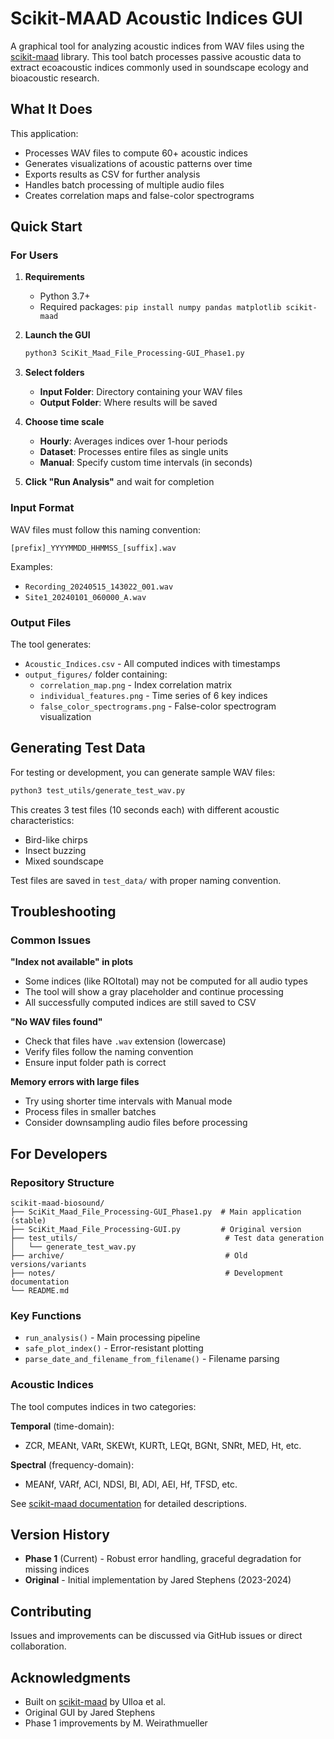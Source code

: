 # Scikit-MAAD Acoustic Indices GUI

A graphical tool for analyzing acoustic indices from WAV files using the [scikit-maad](https://scikit-maad.github.io/) library. This tool batch processes passive acoustic data to extract ecoacoustic indices commonly used in soundscape ecology and bioacoustic research.

## What It Does

This application:
- Processes WAV files to compute 60+ acoustic indices
- Generates visualizations of acoustic patterns over time
- Exports results as CSV for further analysis
- Handles batch processing of multiple audio files
- Creates correlation maps and false-color spectrograms

## Quick Start

### For Users

1. **Requirements**
   - Python 3.7+
   - Required packages: `pip install numpy pandas matplotlib scikit-maad`

2. **Launch the GUI**
   ```bash
   python3 SciKit_Maad_File_Processing-GUI_Phase1.py
   ```

3. **Select folders**
   - **Input Folder**: Directory containing your WAV files
   - **Output Folder**: Where results will be saved

4. **Choose time scale**
   - **Hourly**: Averages indices over 1-hour periods
   - **Dataset**: Processes entire files as single units
   - **Manual**: Specify custom time intervals (in seconds)

5. **Click "Run Analysis"** and wait for completion

### Input Format

WAV files must follow this naming convention:
```
[prefix]_YYYYMMDD_HHMMSS_[suffix].wav
```

Examples:
- `Recording_20240515_143022_001.wav`
- `Site1_20240101_060000_A.wav`

### Output Files

The tool generates:
- `Acoustic_Indices.csv` - All computed indices with timestamps
- `output_figures/` folder containing:
  - `correlation_map.png` - Index correlation matrix
  - `individual_features.png` - Time series of 6 key indices
  - `false_color_spectrograms.png` - False-color spectrogram visualization

## Generating Test Data

For testing or development, you can generate sample WAV files:

```bash
python3 test_utils/generate_test_wav.py
```

This creates 3 test files (10 seconds each) with different acoustic characteristics:
- Bird-like chirps
- Insect buzzing
- Mixed soundscape

Test files are saved in `test_data/` with proper naming convention.

## Troubleshooting

### Common Issues

**"Index not available" in plots**
- Some indices (like ROItotal) may not be computed for all audio types
- The tool will show a gray placeholder and continue processing
- All successfully computed indices are still saved to CSV

**"No WAV files found"**
- Check that files have `.wav` extension (lowercase)
- Verify files follow the naming convention
- Ensure input folder path is correct

**Memory errors with large files**
- Try using shorter time intervals with Manual mode
- Process files in smaller batches
- Consider downsampling audio files before processing

## For Developers

### Repository Structure
```
scikit-maad-biosound/
├── SciKit_Maad_File_Processing-GUI_Phase1.py  # Main application (stable)
├── SciKit_Maad_File_Processing-GUI.py         # Original version
├── test_utils/                                 # Test data generation
│   └── generate_test_wav.py
├── archive/                                    # Old versions/variants
├── notes/                                      # Development documentation
└── README.md
```

### Key Functions

- `run_analysis()` - Main processing pipeline
- `safe_plot_index()` - Error-resistant plotting
- `parse_date_and_filename_from_filename()` - Filename parsing

### Acoustic Indices

The tool computes indices in two categories:

**Temporal** (time-domain):
- ZCR, MEANt, VARt, SKEWt, KURTt, LEQt, BGNt, SNRt, MED, Ht, etc.

**Spectral** (frequency-domain):
- MEANf, VARf, ACI, NDSI, BI, ADI, AEI, Hf, TFSD, etc.

See [scikit-maad documentation](https://scikit-maad.github.io/features.html) for detailed descriptions.

## Version History

- **Phase 1** (Current) - Robust error handling, graceful degradation for missing indices
- **Original** - Initial implementation by Jared Stephens (2023-2024)

## Contributing

Issues and improvements can be discussed via GitHub issues or direct collaboration.

## Acknowledgments

- Built on [scikit-maad](https://scikit-maad.github.io/) by Ulloa et al.
- Original GUI by Jared Stephens
- Phase 1 improvements by M. Weirathmueller 
